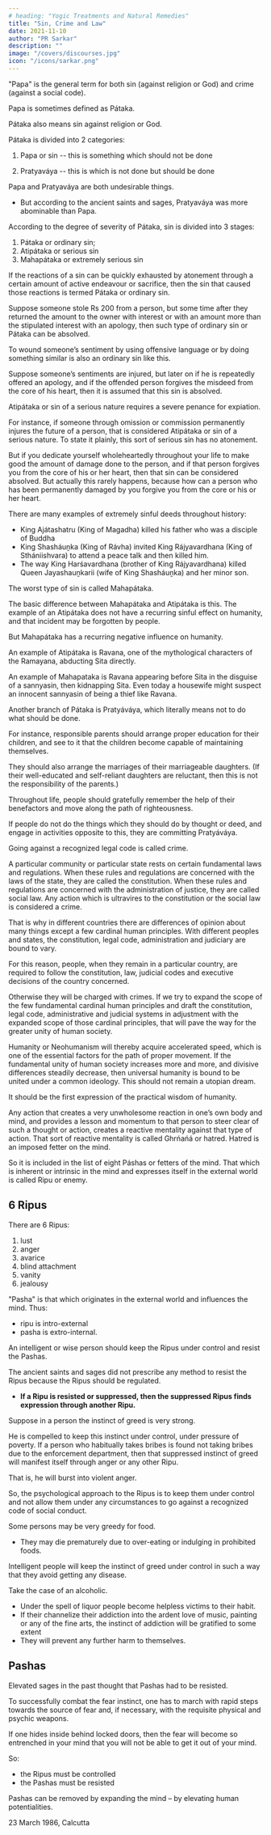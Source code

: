 ```yaml
---
# heading: "Yogic Treatments and Natural Remedies"
title: "Sin, Crime and Law"
date: 2021-11-10
author: "PR Sarkar"
description: ""
image: "/covers/discourses.jpg"
icon: "/icons/sarkar.png"
---
```




"Papa" is the general term for both sin (against religion or God) and crime (against a social code). 

Papa is sometimes defined as Pátaka. 

Pátaka also means sin against religion or God. 

Pátaka is divided into 2 categories:

1. Papa or sin -- this is something which should not be done

2. Pratyaváya -- this is which is not done but should be done

Papa and Pratyaváya are both undesirable things. 
- But according to the ancient saints and sages, Pratyaváya was more abominable than Papa. 

According to the degree of severity of Pátaka, sin is divided into 3 stages:

1. Pátaka or ordinary sin;
2. Atipátaka or serious sin
3. Mahapátaka or extremely serious sin

If the reactions of a sin can be quickly exhausted by atonement through a certain amount of active endeavour or sacrifice, then the sin that caused those reactions is termed Pátaka or ordinary sin. 

Suppose someone stole Rs 200 from a person, but some time after they returned the amount to the owner with interest or with an amount more than the stipulated interest with an apology, then such type of ordinary sin or Pátaka can be absolved. 

To wound someone’s sentiment by using offensive language or by doing something similar is also an ordinary sin like this. 

Suppose someone’s sentiments are injured, but later on if he is repeatedly offered an apology, and if the offended person forgives the misdeed from the core of his heart, then it is assumed that this sin is absolved.

Atipátaka or sin of a serious nature requires a severe penance for expiation. 

For instance, if someone through omission or commission permanently injures the future of a person, that is considered Atipátaka or sin of a serious nature. To state it plainly, this sort of serious sin has no atonement. 

But if you dedicate yourself wholeheartedly throughout your life to make good the amount of damage done to the person, and if that person forgives you from the core of his or her heart, then that sin can be considered absolved. But actually this rarely happens, because how can a person who has been permanently damaged by you forgive you from the core or his or her heart.

There are many examples of extremely sinful deeds throughout history:
- King Ajátashatru (King of Magadha) killed his father who was a disciple of Buddha
- King Shasháuṋka (King of Rávha) invited King Rájyavardhana (King of Sthániishvara) to attend a peace talk and then killed him. 
- The way King Harśavardhana (brother of King Rájyavardhana) killed Queen Jayashauṋkarii (wife of King Shasháuṋka) and her minor son.

The worst type of sin is called Mahapátaka. 

The basic difference between Mahapátaka and Atipátaka is this. The example of an Atipátaka does not have a recurring sinful effect on humanity, and that incident may be forgotten by people. 

But Mahapátaka has a recurring negative influence on humanity. 

An example of Atipátaka is Ravana, one of the mythological characters of the Ramayana, abducting Sita directly. 

An example of Mahapataka is Ravana appearing before Sita in the disguise of a sannyasin, then kidnapping Sita. Even today a housewife might suspect an innocent sannyasin of being a thief like Ravana.

<!--  and thus by his treacherous deed stole Sita from her cottage. So when Ravana was not dressed in his usual way, but in the disguise of a sannyasin, its negative effect is bound to be recurring in nature.  -->

Another branch of Pátaka is Pratyáváya, which literally means not to do what should be done. 

For instance, responsible parents should arrange proper education for their children, and see to it that the children become capable of maintaining themselves. 

They should also arrange the marriages of their marriageable daughters. (If their well-educated and self-reliant daughters are reluctant, then this is not the responsibility of the parents.) 

Throughout life, people should gratefully remember the help of their benefactors and move along the path of righteousness. 

If people do not do the things which they should do by thought or deed, and engage in activities opposite to this, they are committing Pratyáváya.

Going against a recognized legal code is called crime. 

A particular community or particular state rests on certain fundamental laws and regulations. When these rules and regulations are concerned with the laws of the state, they are called the constitution. When these rules and regulations are concerned with the administration of justice, they are called social law. Any action which is ultravires to the constitution or the social law is considered a crime. 

That is why in different countries there are differences of opinion about many things except a few cardinal human principles. With different peoples and states, the constitution, legal code, administration and judiciary are bound to vary. 

For this reason, people, when they remain in a particular country, are required to follow the constitution, law, judicial codes and executive decisions of the country concerned. 

Otherwise they will be charged with crimes. If we try to expand the scope of the few fundamental cardinal human principles and draft the constitution, legal code, administrative and judicial systems in adjustment with the expanded scope of those cardinal principles, that will pave the way for the greater unity of human society. 

Humanity or Neohumanism will thereby acquire accelerated speed, which is one of the essential factors for the path of proper movement. If the fundamental unity of human society increases more and more, and divisive differences steadily decrease, then universal humanity is bound to be united under a common ideology. This should not remain a utopian dream. 

It should be the first expression of the practical wisdom of humanity.

Any action that creates a very unwholesome reaction in one’s own body and mind, and provides a lesson and momentum to that person to steer clear of such a thought or action, creates a reactive mentality against that type of action. That sort of reactive mentality is called Ghrńańá or hatred. Hatred is an imposed fetter on the mind. 

So it is included in the list of eight Páshas or fetters of the mind. That which is inherent or intrinsic in the mind and expresses itself in the external world is called Ripu or enemy. 


## 6 Ripus

There are 6 Ripus:

1. lust
2. anger
3. avarice
4. blind attachment
5. vanity
6. jealousy

"Pasha" is that which originates in the external world and influences the mind. Thus:
- ripu is intro-external
- pasha is extro-internal.

An intelligent or wise person should keep the Ripus under control and resist the Pashas. 

The ancient saints and sages did not prescribe any method to resist the Ripus because the Ripus should be regulated. 
- **If a Ripu is resisted or suppressed, then the suppressed Ripus finds expression through another Ripu.** 

Suppose in a person the instinct of greed is very strong. 

He is compelled to keep this instinct under control, under pressure of poverty. If a person who habitually takes bribes is found not taking bribes due to the enforcement department, then that suppressed instinct of greed will manifest itself through anger or any other Ripu. 

That is, he will burst into violent anger.

So, the psychological approach to the Ripus is to keep them under control and not allow them under any circumstances to go against a recognized code of social conduct. 

Some persons may be very greedy for food.
- They may die prematurely due to over-eating or indulging in prohibited foods. 

Intelligent people will keep the instinct of greed under control in such a way that they avoid getting any disease. 

Take the case of an alcoholic. 
- Under the spell of liquor people become helpless victims to their habit.
- If their channelize their addiction into the ardent love of music, painting or any of the fine arts, the instinct of addiction will be gratified to some extent
- They will prevent any further harm to themselves.


## Pashas 

Elevated sages in the past thought that Pashas had to be resisted. 

To successfully combat the fear instinct, one has to march with rapid steps towards the source of fear and, if necessary, with the requisite physical and psychic weapons. 

If one hides inside behind locked doors, then the fear will become so entrenched in your mind that you will not be able to get it out of your mind. 

So:
- the Ripus must be controlled
- the Pashas must be resisted

Pashas can be removed by expanding the mind – by elevating human potentialities.

<!-- Páshabaddho bhavejjiivo páshamukto bhavecchivah. [“Those who are bound by the páshas are the veritable microcosms, and those who are free from the bondages of páshas are the veritable Shiva.”] -->


23 March 1986, Calcutta

<!-- Published in: 
Prout in a Nutshell Part 12 [a compilation]
Chapter 3Previous chapter: Sin, Crime and LawNext chapter: The Transformation of Psychic Pabula into Psycho-spiritual PabulumBeginning of book	Prout in a Nutshell Part 12 [a compilation]
The Origin of Existential Stamina
Published in: 
A Few Problems Solved Part 8
Prout in a Nutshell Part 12 [a compilation]
Notes:
official source: A Few Problems Solved Part 8 -->



